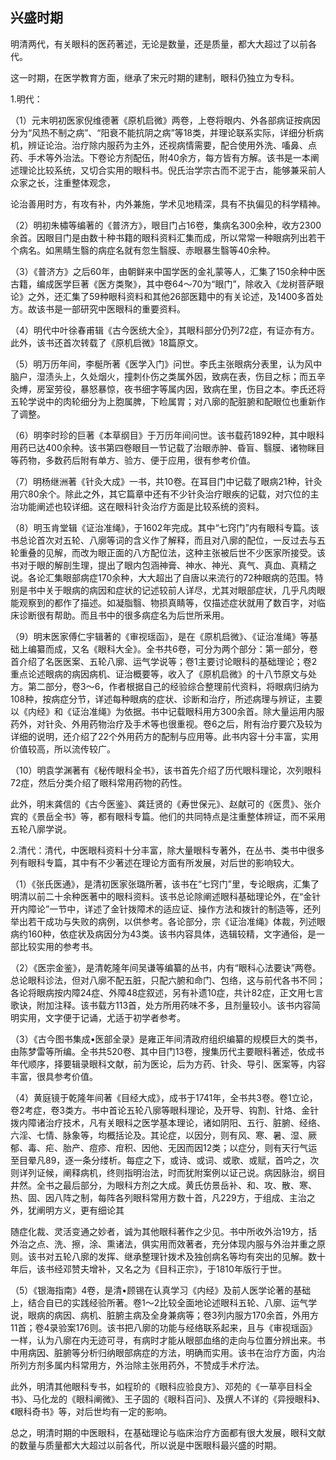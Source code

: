 ## 兴盛时期

明清两代，有关眼科的医药著述，无论是数量，还是质量，都大大超过了以前各代。

这一时期，在医学教育方面，继承了宋元时期的建制，眼科仍独立为专科。

1.明代：

（1）元末明初医家倪维德著《原机启微》两卷，上卷将眼内、外各部病证按病因分为“风热不制之病”、“阳衰不能抗阴之病”等18类，并理论联系实际，详细分析病机，辨证论治。治疗除内服药为主外，还视病情需要，配合使用外洗、㗜鼻、点药、手术等外治法。下卷论方剂配伍，附40余方，每方皆有方解。该书是一本阐述理论比较系统，又切合实用的眼科书。倪氏治学宗古而不泥于古，能够兼采前人众家之长，注重整体观念，

论治善用时方，有攻有补，内外兼施，学术见地精深，具有不执偏见的科学精神。

（2）明初朱橚等编著的《普济方》，眼目门占16卷，集病名300余种，收方2300余首。因眼目门是由数十种书籍的眼科资料汇集而成，所以常常一种眼病列出若干个病名。如黑睛生翳的病症名就有忽生翳膜、赤眼暴生翳等40余种。

（3）《普济方》之后60年，由朝鲜来中国学医的金礼蒙等人，汇集了150余种中医古籍，编成医学巨著《医方类聚》，其中卷64〜70为“眼门”，除收入《龙树菩萨眼论》之外，还汇集了59种眼科资料和其他26部医籍中的有关论述，及1400多首处方。故该书是一部研究中医眼科的重要资料。

（4）明代中叶徐春甫辑《古今医统大全》，其眼科部分仍列72症，有证亦有方。此外，该书还首次转载了《原机启微》18篇原文。

（5）明万历年间，李梴所著《医学入门》问世。李氏主张眼病分表里，认为风中脑户，湿渍头上，久处烟火，撞刺仆伤之类属外因，致病在表，伤目之标；而五辛灸煿，房室劳役，暴怒暴惊，夜书细字等属内因，致病在里，伤目之本。李氏还将五轮学说中的肉轮细分为上胞属脾，下睑属胃；对八廓的配脏腑和配眼位也重新作了调整。

（6）明李时珍的巨著《本草纲目》于万历年间问世。该书载药1892种，其中眼科用药已达400余种。该书第四卷眼目一节记载了治眼赤肿、昏盲、翳膜、诸物眯目等药物，多数药后附有单方、验方、便于应用，很有参考价值。

（7）明杨继洲著《针灸大成》一书，共10卷。在耳目门中记载了眼病21种，针灸用穴80余个。除此之外，其它篇章中还有不少针灸治疗眼疾的记载，对穴位的主治功能阐述也较详细。这在眼科针灸治疗方面是比较系统的资料。

（8）明玉肯堂辑《证治准绳》，于1602年完成。其中“七窍门”内有眼科专篇。该书总论首次对五轮、八廓等词的含义作了解释，而且对八廓的配位，一反过去与五轮重叠的见解，而改为眼正面的八方配位法，这种主张被后世不少医家所接受。该书对于眼的解剖生理，提出了眼内包涵神膏、神水、神光、真气、真血、真精之说。各论汇集眼部病症170余种，大大超出了自唐以来流行的72种眼病的范围。特别是书中关于眼病的病因和症状的记述较前人详尽，尤其对眼部症状，几乎凡肉眼能观察到的都作了描述。如凝脂翳、物损真睛等，仅描述症状就用了数百字，对临床诊断很有帮助。而且书中的很多病症名为后世所釆用。

（9）明末医家傅仁宇辑著的《审视瑶函》，是在《原机启微》、《证治准绳》等基础上编纂而成，又名《眼科大全》。全书共6卷，可分为两个部分：第一部分，卷首介绍了名医医案、五轮八廓、运气学说等；卷1主要讨论眼科的基础理论；卷2重点论述眼病的病因病机、证治概要等，收入了《原机启微》的十八节原文与处方。第二部分，卷3〜6，作者根据自己的经验综合整理前代资料，将眼病归纳为108种，按病症分节，详述每种眼病的症状、诊断和治疗，所述病理与辨证，主要以《内经》和《证治准绳》为依据。书中记载眼科用方300余首。除大量运用内服药外，对针灸、外用药物治疗及手术等也很重视。卷6之后，附有治疗要穴及较为详细的说明，还介绍了22个外用药方的配制与应用等。此书内容十分丰富，实用价值较高，所以流传较广。

（10）明袁学渊著有《秘传眼科全书》，该书首先介绍了历代眼科理论，次列眼科72症，然后分类介绍了眼科常用药物的药性。

此外，明末龚信的《古今医鉴》、龚廷贤的《寿世保元》、赵献可的《医贯》、张介宾的《景岳全书》等，都有眼科专篇。他们的共同特点是注重整体辨证，而不采用五轮八廓学说。

2.清代：清代，中医眼科资料十分丰富，除大量眼科专著外，在丛书、类书中很多列有眼科专篇，其中有不少著述在理论方面有所发展，对后世的影响较大。

（1）《张氏医通》，是清初医家张璐所著，该书在“七窍门”里，专论眼病，汇集了明清以前二十余种医著中的眼科资料。该书总论除阐述眼科基础理论外，在“金针开内障论”一节中，详述了金针拨障术的适应证、操作方法和拨针的制造等，还列举出若干成功与失败的病例，以供参考。各论部分，宗《证治准绳》体裁，列述眼病约160种，依症状及病因分为43类。该书内容具体，选辑较精，文字通俗，是一部比较实用的参考书。

（2）《医宗金鉴》，是清乾隆年间吴谦等编纂的丛书，内有“眼科心法要诀”两卷。总论眼科诊法，但对八廓不配五脏，只配六腑和命门、包络，这与前代各书不同；各论将眼病按内障24症、外障48症叙述，另有补遗10症，共计82症，正文用七言歌诀，附加注释。该书载方113首，处方所用药味不多，且剂量较小。该书内容简明实用，文字便于记诵，尤适于初学者参考。

（3）《古今图书集成•医部全录》是雍正年间清政府组织编纂的规模巨大的类书，由陈梦雷等所编。全书共520卷、其中目门13卷，搜集历代主要眼科著述，依成书年代顺序，择要辑录眼科文献，前为医论，后为方药、针灸、导引、医案等，内容丰富，很具参考价值。

（4）黄庭镜于乾隆年间著《目经大成》，成书于1741年，全书共3卷。卷1立论，卷2考症，卷3类方。书中首论五轮八廓等眼科理论，及开导、钩割、针烙、金针拨内障诸治疗技术，凡有关眼科之医学基本理论，诸如阴阳、五行、脏腑、经络、六淫、七情、脉象等，均概括论及。其论症，以因分，则有风、寒、暑、湿、厥郁、毒、疟、胎产、痘疹、疳积、因他、无因而因12类；以症分，则有天行气运至目晕凡89，逐一条分缕析。每症之下，或诗、或词、或歌、或赋，首吟之，次则详列证候，阐释病机，终则指明治法，时而犹附案例以证己说。病因脉治，纲目井然。全书之最后部分，为眼科方剂之大成。黄氏仿景岳补、和、攻、散、寒、热、固、因八阵之制，每阵各列眼科常用方数十首，凡229方，于组成、主治之外，犹阐明方义，更有细论其

随症化裁、灵活变通之妙者，诚为其他眼科著作之少见。书中所收外治19方，括外治之点、洗、擦，涂、熏诸法，俱实用而效著者，充分体现内服与外治并重之原则。该书对五轮八廓的发挥、继承整理针拨术及独创病名等均有突出的见解。数十年后，该书经邓赞夫增补，又名之为《目科正宗》，于1810年版行于世。

（5）《银海指南》4卷，是清•顾锡在认真学习《内经》及前人医学论著的基础上，结合自已的实践经验所著。卷1〜2比较全面地论述眼科五轮、八廓、运气学说，眼病的病因、病机、脏腑主病及全身兼病等；卷3列内服方170余首，外用方11首；卷4录验案176则。该书把八廓的功能与经络联系起来，且与《审视瑶函》一样，认为八廓在内无迹可寻，有病时才能从眼部血络的走向与位置分辨出来。书中用病因、脏腑等分析归纳眼部病症的方法，明确而实用。该书在治疗方面，内治所列方剂多属内科常用方，外治除主张用药外，不赞成手术疗法。

此外，明清其他眼科专书，如程玠的《眼科应验良方》、邓苑的《一草亭目科全书》、马化龙的《眼科阐微》、王子固的《眼科百问》、及撰人不详的《异授眼科》、《眼科奇书》等，对后世均有一定的影响。

总之，明清时期的中医眼科，在基础理论与临床治疗方面都有很大发展，眼科文献的数量与质量都大大超过以前各代，所以说是中医眼科最兴盛的时期。
